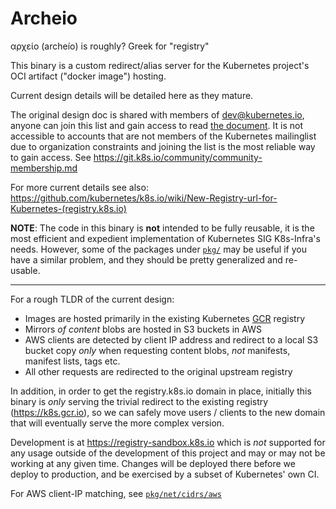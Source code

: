 # Archeio

αρχείο (archeío) is roughly? Greek for "registry"

This binary is a custom redirect/alias server for the Kubernetes project's 
OCI artifact ("docker image") hosting.

Current design details will be detailed here as they mature.

The original design doc is shared with members of
[dev@kubernetes.io](https://groups.google.com/a/kubernetes.io/g/dev), 
anyone can join this list and gain access to read
[the document](https://docs.google.com/document/d/1yNQ7DaDE5LbDJf9ku82YtlKZK0tcg5Wpk9L72-x2S2k/). 
It is not accessible to accounts that are not members of the Kubernetes mailinglist
due to organization constraints and joining the list is the most reliable way to gain
access. See https://git.k8s.io/community/community-membership.md

For more current details see also: https://github.com/kubernetes/k8s.io/wiki/New-Registry-url-for-Kubernetes-(registry.k8s.io)

**NOTE**: The code in this binary is **not** intended to be fully reusable,
it is the most efficient and expedient implementation of
Kubernetes SIG K8s-Infra's needs. However, some of the packages under
[`pkg/`](./../../pkg/) may be useful if you have a similar problem,
and they should be pretty generalized and re-usable.

-----

For a rough TLDR of the current design:

- Images are hosted primarily in the existing Kubernetes [GCR](https://gcr.io/) registry
- Mirrors *of content* blobs are hosted in S3 buckets in AWS
- AWS clients are detected by client IP address and redirect to a local S3 bucket copy
*only* when requesting content blobs, *not* manifests, manifest lists, tags etc.
- All other requests are redirected to the original upstream registry

In addition, in order to get the registry.k8s.io domain in place, initially this
binary is *only* serving the trivial redirect to the existing registry 
(https://k8s.gcr.io), so we can safely move users / clients to the new domain
that will eventually serve the more complex version.

Development is at https://registry-sandbox.k8s.io which is *not* supported for
any usage outside of the development of this project and may or may not be
working at any given time. Changes will be deployed there before we deploy
to production, and be exercised by a subset of Kubernetes' own CI.

For AWS client-IP matching, see [`pkg/net/cidrs/aws`](./../../pkg/net/cidrs/aws)
